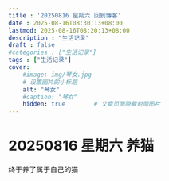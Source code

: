 ```yaml
---
title : '20250816 星期六 回到博客'
date : 2025-08-16T08:30:13+08:00
lastmod: 2025-08-16T08:20:13+08:00
description : "生活记录" 
draft : false    
#categories : ["生活记录"]
tags : ["生活记录"]
cover: 
    #image: img/琴女.jpg
    # 设置图片的小标题
    alt: "琴女"
    #caption: "琴女"
    hidden: true        # 文章页面隐藏封面图片
---
```


# 20250816 星期六 养猫

终于养了属于自己的猫